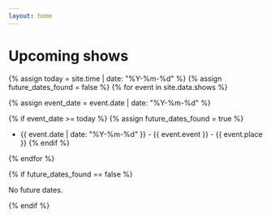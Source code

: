 ```yaml
---
layout: home
---
```


# Upcoming shows
{% assign today = site.time | date: "%Y-%m-%d" %}
{% assign future_dates_found = false %}
{% for event in site.data.shows %}

  {% assign event_date = event.date | date: "%Y-%m-%d" %}

  {% if event_date >= today %}
  {% assign future_dates_found = true %}
- {{ event.date | date: "%Y-%m-%d" }} - {{ event.event }} - {{ event.place }}
  {% endif %}

{% endfor %}

{% if future_dates_found == false %}
  <p>No future dates.</p>
{% endif %}